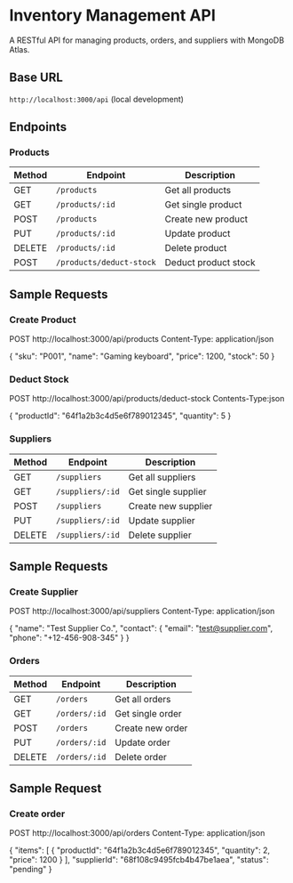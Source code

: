 # Inventory Management API

A RESTful API for managing products, orders, and suppliers with MongoDB Atlas.

## Base URL
`http://localhost:3000/api` (local development)

## Endpoints

### Products
| Method | Endpoint | Description |
|--------|----------|-------------|
| GET | `/products` | Get all products |
| GET | `/products/:id` | Get single product |
| POST | `/products` | Create new product |
| PUT | `/products/:id` | Update product |
| DELETE | `/products/:id` | Delete product |
| POST | `/products/deduct-stock` | Deduct product stock |

## Sample Requests

### Create Product

POST http://localhost:3000/api/products
Content-Type: application/json

{
  "sku": "P001", <!-- you can create your own stock keeping unit name -->
  "name": "Gaming keyboard",
  "price": 1200,
  "stock": 50
}

### Deduct Stock
POST http://localhost:3000/api/products/deduct-stock
Contents-Type:json

{
  "productId": "64f1a2b3c4d5e6f789012345", <!-- put the ID of the product that you created --> 
  "quantity": 5 <!-- numbers of how much you want to deduct in the product -->
}


### Suppliers
| Method | Endpoint | Description |
|--------|----------|-------------|
| GET | `/suppliers` | Get all suppliers |
| GET | `/suppliers/:id` | Get single supplier |
| POST | `/suppliers` | Create new supplier |
| PUT | `/suppliers/:id` | Update supplier |
| DELETE | `/suppliers/:id` | Delete supplier |


## Sample Requests
### Create Supplier
POST http://localhost:3000/api/suppliers
Content-Type: application/json

{
  "name": "Test Supplier Co.",
  "contact": {
    "email": "test@supplier.com",
    "phone": "+12-456-908-345"
  }
}


 ### Orders
| Method | Endpoint | Description |
|--------|----------|-------------|
| GET | `/orders` | Get all orders |
| GET | `/orders/:id` | Get single order |
| POST | `/orders` | Create new order |
| PUT | `/orders/:id` | Update order |
| DELETE | `/orders/:id` | Delete order |

## Sample Request
### Create order

POST http://localhost:3000/api/orders
Content-Type: application/json

{
  "items": [
    {
      "productId": "64f1a2b3c4d5e6f789012345", <!-- ID of the created product -->
      "quantity": 2, 
      "price": 1200
    }
  ],
  "supplierId": "68f108c9495fcb4b47be1aea", <!-- ID of the supplier that you created / posted -->
  "status": "pending"
}
